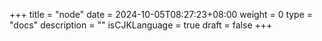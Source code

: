 +++
title = "node"
date = 2024-10-05T08:27:23+08:00
weight = 0
type = "docs"
description = ""
isCJKLanguage = true
draft = false
+++